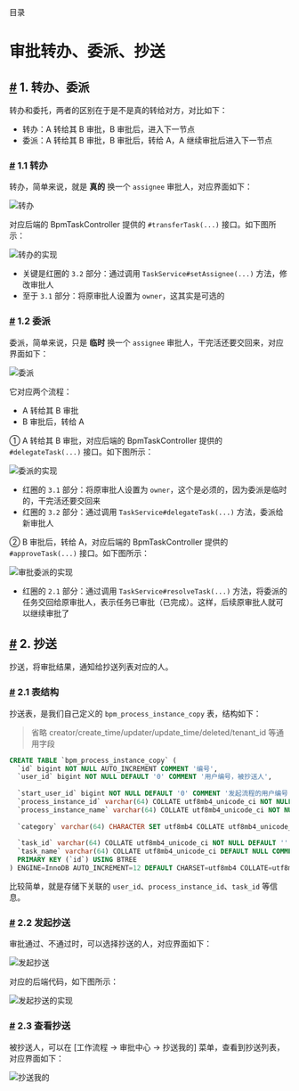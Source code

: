 目录

# 审批转办、委派、抄送

## [#](#_1-转办、委派) 1. 转办、委派

转办和委托，两者的区别在于是不是真的转给对方，对比如下：

*   转办：A 转给其 B 审批，B 审批后，进入下一节点
*   委派：A 转给其 B 审批，B 审批后，转给 A，A 继续审批后进入下一节点

### [#](#_1-1-转办) 1.1 转办

转办，简单来说，就是 **真的** 换一个 `assignee` 审批人，对应界面如下：

![转办](./static/转办.png)

对应后端的 BpmTaskController 提供的 `#transferTask(...)` 接口。如下图所示：

![转办的实现](./static/转办的实现.png)

*   关键是红圈的 `3.2` 部分：通过调用 `TaskService#setAssignee(...)` 方法，修改审批人
*   至于 `3.1` 部分：将原审批人设置为 `owner`，这其实是可选的

### [#](#_1-2-委派) 1.2 委派

委派，简单来说，只是 **临时** 换一个 `assignee` 审批人，干完活还要交回来，对应界面如下：

![委派](./static/委派.png)

它对应两个流程：

*   A 转给其 B 审批
*   B 审批后，转给 A

① A 转给其 B 审批，对应后端的 BpmTaskController 提供的 `#delegateTask(...)` 接口。如下图所示：

![委派的实现](./static/委派的实现.png)

*   红圈的 `3.1` 部分：将原审批人设置为 `owner`，这个是必须的，因为委派是临时的，干完活还要交回来
*   红圈的 `3.2` 部分：通过调用 `TaskService#delegateTask(...)` 方法，委派给新审批人

② B 审批后，转给 A，对应后端的 BpmTaskController 提供的 `#approveTask(...)` 接口。如下图所示：

![审批委派的实现](./static/审批委派的实现.png)

*   红圈的 `2.1` 部分：通过调用 `TaskService#resolveTask(...)` 方法，将委派的任务交回给原审批人，表示任务已审批（已完成）。这样，后续原审批人就可以继续审批了

## [#](#_2-抄送) 2. 抄送

抄送，将审批结果，通知给抄送列表对应的人。

### [#](#_2-1-表结构) 2.1 表结构

抄送表，是我们自己定义的 `bpm_process_instance_copy` 表，结构如下：

> 省略 creator/create\_time/updater/update\_time/deleted/tenant\_id 等通用字段

```sql
CREATE TABLE `bpm_process_instance_copy` (
  `id` bigint NOT NULL AUTO_INCREMENT COMMENT '编号',
  `user_id` bigint NOT NULL DEFAULT '0' COMMENT '用户编号，被抄送人',
  
  `start_user_id` bigint NOT NULL DEFAULT '0' COMMENT '发起流程的用户编号',
  `process_instance_id` varchar(64) COLLATE utf8mb4_unicode_ci NOT NULL DEFAULT '' COMMENT '流程实例的id',
  `process_instance_name` varchar(64) COLLATE utf8mb4_unicode_ci NOT NULL DEFAULT '' COMMENT '流程实例的名字',
  
  `category` varchar(64) CHARACTER SET utf8mb4 COLLATE utf8mb4_unicode_ci NOT NULL COMMENT '流程定义的分类',
  
  `task_id` varchar(64) COLLATE utf8mb4_unicode_ci NOT NULL DEFAULT '' COMMENT '发起抄送的任务编号',
  `task_name` varchar(64) COLLATE utf8mb4_unicode_ci DEFAULT NULL COMMENT '任务的名字',
  PRIMARY KEY (`id`) USING BTREE
) ENGINE=InnoDB AUTO_INCREMENT=12 DEFAULT CHARSET=utf8mb4 COLLATE=utf8mb4_unicode_ci COMMENT='BPM 流程实例抄送表';

```

比较简单，就是存储下关联的 `user_id`、`process_instance_id`、`task_id` 等信息。

### [#](#_2-2-发起抄送) 2.2 发起抄送

审批通过、不通过时，可以选择抄送的人，对应界面如下：

![发起抄送](./static/发起抄送.png)

对应的后端代码，如下图所示：

![发起抄送的实现](./static/发起抄送的实现.png)

### [#](#_2-3-查看抄送) 2.3 查看抄送

被抄送人，可以在 \[工作流程 -> 审批中心 -> 抄送我的\] 菜单，查看到抄送列表，对应界面如下：

![抄送我的](./static/抄送我的.png)